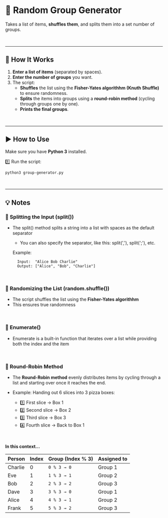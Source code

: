 # 🎲 Random Group Generator

Takes a list of items, **shuffles them**, and splits them into a set number of groups. 

<br>

---

## 🚀 How It Works
1. **Enter a list of items** (separated by spaces).
2. **Enter the number of groups** you want.
3. The script:
   - **Shuffles** the list using the **Fisher-Yates algorithhm (Knuth Shuffle)** to ensure randomness.
   - **Splits** the items into groups using a **round-robin method** (cycling through groups one by one).
   - **Prints the final groups**.

<br>

---

## ▶ How to Use
Make sure you have **Python 3** installed.

1️⃣ Run the script:
```sh
python3 group-generator.py
```

<br>

---
## 💡 Notes

### 📌 Splitting the Input (split())
- The split() method splits a string into a list with spaces as the default separator
  - You can also specify the separator, like this: split(','), split(';'), etc.
 
  Example:
  ```vbnet
    Input:  "Alice Bob Charlie"
    Output: ["Alice", "Bob", "Charlie"]
  ```

<br>

### 📌 Randomizing the List (random.shuffle())
- The script shuffles the list using the **Fisher-Yates algorithhm**
- This ensures true randomness
  
<br>

### 📌 Enumerate()
- Enumerate is a built-in function that iterates over a list while providing both the index and the item


<br>

### 📌 Round-Robin Method
- The **Round-Robin method** evenly distributes items by cycling through a list and starting over once it reaches the end.

- Example: Handing out 6 slices into 3 pizza boxes:
  -   1️⃣ First slice → Box 1
  -   2️⃣ Second slice → Box 2
  -   3️⃣ Third slice → Box 3
  -   4️⃣ Fourth slice → Back to Box 1

<br>

**In this context...**

| **Person**  | **Index** | **Group (Index % 3)** | **Assigned to** |
|------------|---------|-------------------|--------------|
| Charlie    | 0       | `0 % 3 → 0`       | Group 1      |
| Eve        | 1       | `1 % 3 → 1`       | Group 2      |
| Bob        | 2       | `2 % 3 → 2`       | Group 3      |
| Dave       | 3       | `3 % 3 → 0`       | Group 1      |
| Alice      | 4       | `4 % 3 → 1`       | Group 2      |
| Frank      | 5       | `5 % 3 → 2`       | Group 3      |


